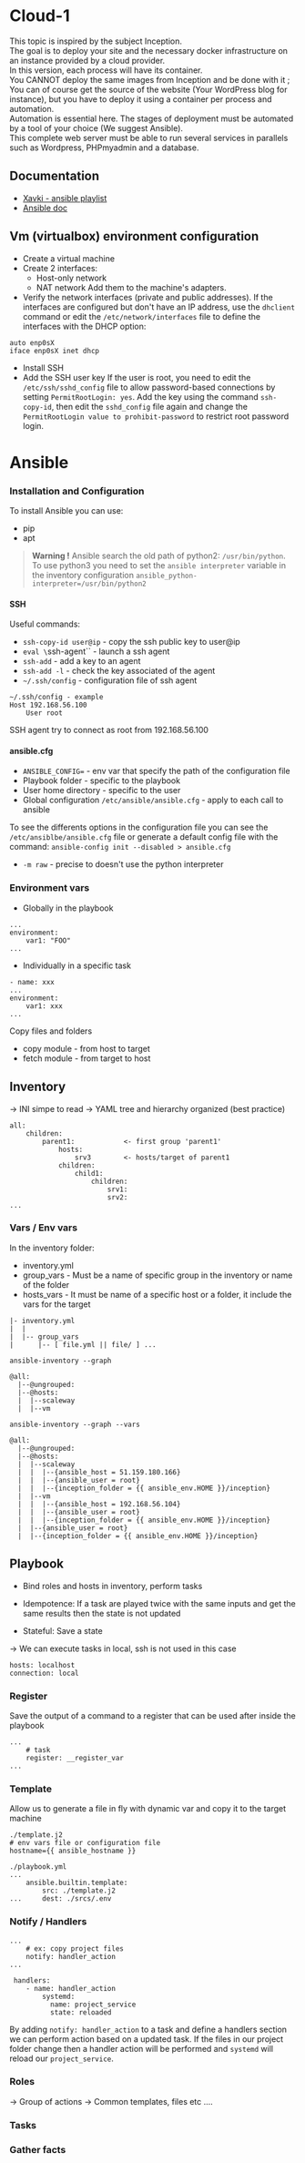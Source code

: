 
# Cloud-1 

This topic is inspired by the subject Inception. </br>
The goal is to deploy your site and the necessary docker infrastructure on an instance provided by a cloud provider. </br>
In this version, each process will have its container. </br>
You CANNOT deploy the same
images from Inception and be done with it ; You can of course get the source of the
website (Your WordPress blog for instance), but you have to deploy it using a container
per process and automation.</br>
Automation is essential here. The stages of deployment must be automated by a tool
of your choice (We suggest Ansible). </br>
This complete web server must be able to run several services in parallels such as
Wordpress, PHPmyadmin and a database.

## Documentation 
- [Xavki - ansible playlist](https://www.youtube.com/watch?v=kzmvwc2q_z0&list=PLn6POgpklwWoCpLKOSw3mXCqbRocnhrh-)
- [Ansible doc](https://docs.ansible.com/ansible/latest/getting_started/index.html)

## Vm (virtualbox) environment configuration
- Create a virtual machine
- Create 2 interfaces:
    - Host-only network
    - NAT network
Add them to the machine's adapters.
- Verify the network interfaces (private and public addresses).
If the interfaces are configured but don't have an IP address, use the `dhclient` command or edit the `/etc/network/interfaces` file to define the interfaces with the DHCP option:

```
auto enp0sX  
iface enp0sX inet dhcp  
```
- Install SSH
- Add the SSH user key
If the user is root, you need to edit the `/etc/ssh/sshd_config` file to allow password-based connections by setting `PermitRootLogin: yes`.
Add the key using the command `ssh-copy-id`, then edit the `sshd_config` file again and change the `PermitRootLogin value to prohibit-password` to restrict root password login.

# Ansible 

### Installation and Configuration
To install Ansible you can use:
- pip
- apt 

>  **Warning !** Ansible search the old path of python2: `/usr/bin/python`. To use python3 you need to set the `ansible interpreter` variable in the inventory configuration `ansible_python-interpreter=/usr/bin/python2`

#### SSH 
Useful commands:
- `ssh-copy-id user@ip` - copy the ssh public key to user@ip  
- `eval \`ssh-agent\`` - launch a ssh agent
- `ssh-add` - add a key to an agent
- `ssh-add -l` - check the key associated of the agent
- `~/.ssh/config` - configuration file of ssh agent 
```
~/.ssh/config - example
Host 192.168.56.100
    User root
```
SSH agent try to connect as root from 192.168.56.100 

#### ansible.cfg
- `ANSIBLE_CONFIG=` - env var that specify the path of the configuration file 
- Playbook folder - specific to the playbook
- User home directory - specific to the user
- Global configuration `/etc/ansible/ansible.cfg` - apply to each call to ansible

To see the differents options in the configuration file you can see the `/etc/ansiblbe/ansible.cfg` file or generate a default config file with the command: `ansible-config init --disabled > ansible.cfg`

- `-m raw` - precise to doesn't use the python interpreter

### Environment vars 

- Globally in the playbook 
```
...
environment:
    var1: "FOO"
...
```
- Individually in a specific task 
```
- name: xxx
...
environment:
    var1: xxx
...
```


Copy files and folders
- copy module - from host to target
- fetch module - from target to host



## Inventory 

-> INI simpe to read 
-> YAML tree and hierarchy organized (best practice)

```
all:
    children:
        parent1:            <- first group 'parent1'
            hosts:
                srv3        <- hosts/target of parent1
            children:
                child1:     
                    children:
                        srv1:
                        srv2:
...
```

### Vars / Env vars

In the inventory folder:
- inventory.yml 
- group_vars - Must be a name of specific group in the inventory or name of the folder 
- hosts_vars - It must be name of a specific host or a folder, it include the vars for the target
```
|- inventory.yml
|  |
|  |-- group_vars
|      |-- [ file.yml || file/ ] ...
```

`ansible-inventory --graph`
```
@all:
  |--@ungrouped:
  |--@hosts:
  |  |--scaleway
  |  |--vm
```
`ansible-inventory --graph --vars`
```
@all:
  |--@ungrouped:
  |--@hosts:
  |  |--scaleway
  |  |  |--{ansible_host = 51.159.180.166}
  |  |  |--{ansible_user = root}
  |  |  |--{inception_folder = {{ ansible_env.HOME }}/inception}
  |  |--vm
  |  |  |--{ansible_host = 192.168.56.104}
  |  |  |--{ansible_user = root}
  |  |  |--{inception_folder = {{ ansible_env.HOME }}/inception}
  |  |--{ansible_user = root}
  |  |--{inception_folder = {{ ansible_env.HOME }}/inception}
```

## Playbook 

- Bind roles and hosts in inventory, perform tasks

- Idempotence:
If a task are played twice with the same inputs and get the same results then the state is not updated 

- Stateful:
Save a state

-> We can execute tasks in local, ssh is not used in this case 
```
hosts: localhost
connection: local
```

### Register 

Save the output of a command to a register that can be used after inside the playbook

```
...
    # task 
    register: __register_var
...
```

### Template

Allow us to generate a file in fly with dynamic var and copy it to the target machine 
```
./template.j2
# env vars file or configuration file
hostname={{ ansible_hostname }} 
```

```
./playbook.yml
...
    ansible.builtin.template:
        src: ./template.j2
...     dest: ./srcs/.env
```

### Notify / Handlers

```
...
    # ex: copy project files
    notify: handler_action
...

 handlers:
    - name: handler_action
        systemd:
          name: project_service
          state: reloaded
```

By adding `notify: handler_action` to a task and define a handlers section we can perform action based on a updated task. 
If the files in our project folder change then a handler action will be performed and `systemd` will reload our `project_service`.


### Roles

-> Group of actions 
-> Common templates, files etc ....





### Tasks

### Gather facts 